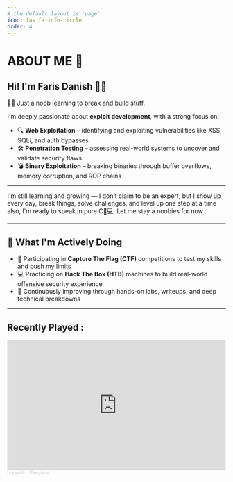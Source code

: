 ```yaml
---
# the default layout is 'page'
icon: fas fa-info-circle
order: 4
---
```


#  ABOUT ME  👋 

## Hi! I'm Faris Danish  🐾😺
🧑‍💻 Just a noob learning to break and build stuff.

I'm deeply passionate about **exploit development**, with a strong focus on:

- 🔍 **Web Exploitation** – identifying and exploiting vulnerabilities like XSS, SQLi, and auth bypasses  
- 🛠️ **Penetration Testing** – assessing real-world systems to uncover and validate security flaws  
- 💣 **Binary Exploitation** – breaking binaries through buffer overflows, memory corruption, and ROP chains  

---

I'm still learning and growing — I don’t claim to be an expert, but I show up every day, break things, solve challenges, and level up one step at a time also, I'm ready to speak in pure C🧠💻 .Let me stay a noobies for now .


---

## 🚀 What I'm Actively Doing

- 🎯 Participating in **Capture The Flag (CTF)** competitions to test my skills and push my limits  
- 💻 Practicing on **Hack The Box (HTB)** machines to build real-world offensive security experience  
- 🐚 Continuously improving through hands-on labs, writeups, and deep technical breakdowns  

---

## Recently Played  :
<iframe width="100%" height="300" scrolling="no" frameborder="no" allow="autoplay" src="https://w.soundcloud.com/player/?url=https%3A//api.soundcloud.com/tracks/323365215&color=%23d4dcdc&auto_play=false&hide_related=false&show_comments=true&show_user=true&show_reposts=false&show_teaser=true&visual=true"></iframe><div style="font-size: 10px; color: #cccccc;line-break: anywhere;word-break: normal;overflow: hidden;white-space: nowrap;text-overflow: ellipsis; font-family: Interstate,Lucida Grande,Lucida Sans Unicode,Lucida Sans,Garuda,Verdana,Tahoma,sans-serif;font-weight: 100;"><a href="https://soundcloud.com/boy-pablo777" title="boy pablo" target="_blank" style="color: #cccccc; text-decoration: none;">boy pablo</a> · <a href="https://soundcloud.com/boy-pablo777/everytime-2" title="Everytime" target="_blank" style="color: #cccccc; text-decoration: none;">Everytime</a></div>







